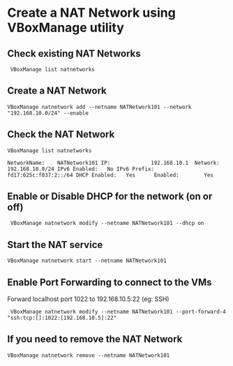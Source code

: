 # Create a NAT Network using VBoxManage utility

## Check existing NAT Networks
```
 VBoxManage list natnetworks
```
## Create a NAT Network
```
VBoxManage natnetwork add --netname NATNetwork101 --network "192.168.10.0/24" --enable
```
## Check the NAT Network
```
VBoxManage list natnetworks
```
`NetworkName:    NATNetwork101
IP:             192.168.10.1 
Network:        192.168.10.0/24
IPv6 Enabled:   No
IPv6 Prefix:    fd17:625c:f037:2::/64
DHCP Enabled:   Yes     
Enabled:        Yes        
`
## Enable or Disable DHCP for the network (on or off)
```
 VBoxManage natnetwork modify --netname NATNetwork101 --dhcp on
```
## Start the NAT service
```
VBoxManage natnetwork start --netname NATNetwork101
```
## Enable Port Forwarding to connect to the VMs
 Forward localhost port 1022 to 192.168.10.5:22 (eg: SSH)
```
 VBoxManage natnetwork modify --netname NATNetwork101 --port-forward-4 "ssh:tcp:[]:1022:[192.168.10.5]:22"
```
## If you need to remove the NAT Network
```
VBoxManage natnetwork remove --netname NATNetwork101
```